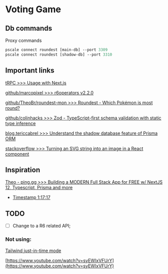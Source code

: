 # Voting Game

## Db commands

Proxy commands

```ps
pscale connect roundest [main-db] --port 3309
pscale connect roundest [shadow-db] --port 3310
```

## Important links

[tRPC >>> Usage with Next.js](https://trpc.io/docs/nextjs)

[github/marcopixel >>> r6operators v2.2.0](https://github.com/marcopixel/r6operators)

[github/TheoBr/roundest-mon >>> Roundest - Which Pokémon is most round?](https://github.com/TheoBr/roundest-mon)

[github/colinhacks >>> Zod - TypeScript-first schema validation with static type inference](https://github.com/colinhacks/zod)

[blog.tericcabrel >>> Understand the shadow database feature of Prisma ORM](https://blog.tericcabrel.com/understand-the-shadow-database-feature-prisma/)

[stackoverflow >>> Turning an SVG string into an image in a React component](https://stackoverflow.com/questions/44900569/turning-an-svg-string-into-an-image-in-a-react-component)

## Inspiration

[Theo - ping․gg >>> Building a MODERN Full Stack App for FREE w/ NextJS 12, Typescript, Prisma and more](https://www.youtube.com/watch?v=PKy2lYEnhgs)

- [Timestamp 1:17:17](https://youtu.be/PKy2lYEnhgs?t=4637)

## TODO

- [ ] Change to a R6 related API;

### Not using:

[Tailwind just-in-time mode](https://v2.tailwindcss.com/docs/just-in-time-mode)

[https://www.youtube.com/watch?v=syEWlxVFUrY](https://www.youtube.com/watch?v=syEWlxVFUrY)
